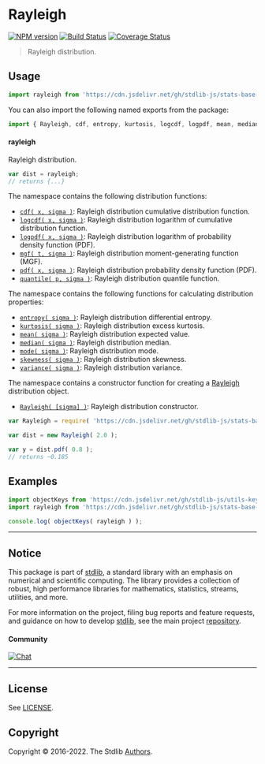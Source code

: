 <!--

@license Apache-2.0

Copyright (c) 2018 The Stdlib Authors.

Licensed under the Apache License, Version 2.0 (the "License");
you may not use this file except in compliance with the License.
You may obtain a copy of the License at

   http://www.apache.org/licenses/LICENSE-2.0

Unless required by applicable law or agreed to in writing, software
distributed under the License is distributed on an "AS IS" BASIS,
WITHOUT WARRANTIES OR CONDITIONS OF ANY KIND, either express or implied.
See the License for the specific language governing permissions and
limitations under the License.

-->

# Rayleigh

[![NPM version][npm-image]][npm-url] [![Build Status][test-image]][test-url] [![Coverage Status][coverage-image]][coverage-url] <!-- [![dependencies][dependencies-image]][dependencies-url] -->

> Rayleigh distribution.



<section class="usage">

## Usage

```javascript
import rayleigh from 'https://cdn.jsdelivr.net/gh/stdlib-js/stats-base-dists-rayleigh@deno/mod.js';
```

You can also import the following named exports from the package:

```javascript
import { Rayleigh, cdf, entropy, kurtosis, logcdf, logpdf, mean, median, mgf, mode, pdf, quantile, skewness, variance } from 'https://cdn.jsdelivr.net/gh/stdlib-js/stats-base-dists-rayleigh@deno/mod.js';
```

#### rayleigh

Rayleigh distribution.

```javascript
var dist = rayleigh;
// returns {...}
```

The namespace contains the following distribution functions:

<!-- <toc pattern="*+(cdf|pdf|mgf|quantile)*"> -->

<div class="namespace-toc">

-   <span class="signature">[`cdf( x, sigma )`][@stdlib/stats/base/dists/rayleigh/cdf]</span><span class="delimiter">: </span><span class="description">Rayleigh distribution cumulative distribution function.</span>
-   <span class="signature">[`logcdf( x, sigma )`][@stdlib/stats/base/dists/rayleigh/logcdf]</span><span class="delimiter">: </span><span class="description">Rayleigh distribution logarithm of cumulative distribution function.</span>
-   <span class="signature">[`logpdf( x, sigma )`][@stdlib/stats/base/dists/rayleigh/logpdf]</span><span class="delimiter">: </span><span class="description">Rayleigh distribution logarithm of probability density function (PDF).</span>
-   <span class="signature">[`mgf( t, sigma )`][@stdlib/stats/base/dists/rayleigh/mgf]</span><span class="delimiter">: </span><span class="description">Rayleigh distribution moment-generating function (MGF).</span>
-   <span class="signature">[`pdf( x, sigma )`][@stdlib/stats/base/dists/rayleigh/pdf]</span><span class="delimiter">: </span><span class="description">Rayleigh distribution probability density function (PDF).</span>
-   <span class="signature">[`quantile( p, sigma )`][@stdlib/stats/base/dists/rayleigh/quantile]</span><span class="delimiter">: </span><span class="description">Rayleigh distribution quantile function.</span>

</div>

<!-- </toc> -->

The namespace contains the following functions for calculating distribution properties:

<!-- <toc pattern="*+(entropy|kurtosis|mean|median|mode|skewness|stdev|variance)*"> -->

<div class="namespace-toc">

-   <span class="signature">[`entropy( sigma )`][@stdlib/stats/base/dists/rayleigh/entropy]</span><span class="delimiter">: </span><span class="description">Rayleigh distribution differential entropy.</span>
-   <span class="signature">[`kurtosis( sigma )`][@stdlib/stats/base/dists/rayleigh/kurtosis]</span><span class="delimiter">: </span><span class="description">Rayleigh distribution excess kurtosis.</span>
-   <span class="signature">[`mean( sigma )`][@stdlib/stats/base/dists/rayleigh/mean]</span><span class="delimiter">: </span><span class="description">Rayleigh distribution expected value.</span>
-   <span class="signature">[`median( sigma )`][@stdlib/stats/base/dists/rayleigh/median]</span><span class="delimiter">: </span><span class="description">Rayleigh distribution median.</span>
-   <span class="signature">[`mode( sigma )`][@stdlib/stats/base/dists/rayleigh/mode]</span><span class="delimiter">: </span><span class="description">Rayleigh distribution mode.</span>
-   <span class="signature">[`skewness( sigma )`][@stdlib/stats/base/dists/rayleigh/skewness]</span><span class="delimiter">: </span><span class="description">Rayleigh distribution skewness.</span>
-   <span class="signature">[`variance( sigma )`][@stdlib/stats/base/dists/rayleigh/variance]</span><span class="delimiter">: </span><span class="description">Rayleigh distribution variance.</span>

</div>

<!-- </toc> -->

The namespace contains a constructor function for creating a [Rayleigh][rayleigh-distribution] distribution object.

<!-- <toc pattern="*ctor*"> -->

<div class="namespace-toc">

-   <span class="signature">[`Rayleigh( [sigma] )`][@stdlib/stats/base/dists/rayleigh/ctor]</span><span class="delimiter">: </span><span class="description">Rayleigh distribution constructor.</span>

</div>

<!-- </toc> -->

```javascript
var Rayleigh = require( 'https://cdn.jsdelivr.net/gh/stdlib-js/stats-base-dists-rayleigh' ).Rayleigh;

var dist = new Rayleigh( 2.0 );

var y = dist.pdf( 0.8 );
// returns ~0.185
```

</section>

<!-- /.usage -->

<section class="examples">

## Examples

<!-- TODO: better examples -->

<!-- eslint no-undef: "error" -->

```javascript
import objectKeys from 'https://cdn.jsdelivr.net/gh/stdlib-js/utils-keys@deno/mod.js';
import rayleigh from 'https://cdn.jsdelivr.net/gh/stdlib-js/stats-base-dists-rayleigh@deno/mod.js';

console.log( objectKeys( rayleigh ) );
```

</section>

<!-- /.examples -->

<!-- Section for related `stdlib` packages. Do not manually edit this section, as it is automatically populated. -->

<section class="related">

</section>

<!-- /.related -->

<!-- Section for all links. Make sure to keep an empty line after the `section` element and another before the `/section` close. -->


<section class="main-repo" >

* * *

## Notice

This package is part of [stdlib][stdlib], a standard library with an emphasis on numerical and scientific computing. The library provides a collection of robust, high performance libraries for mathematics, statistics, streams, utilities, and more.

For more information on the project, filing bug reports and feature requests, and guidance on how to develop [stdlib][stdlib], see the main project [repository][stdlib].

#### Community

[![Chat][chat-image]][chat-url]

---

## License

See [LICENSE][stdlib-license].


## Copyright

Copyright &copy; 2016-2022. The Stdlib [Authors][stdlib-authors].

</section>

<!-- /.stdlib -->

<!-- Section for all links. Make sure to keep an empty line after the `section` element and another before the `/section` close. -->

<section class="links">

[npm-image]: http://img.shields.io/npm/v/@stdlib/stats-base-dists-rayleigh.svg
[npm-url]: https://npmjs.org/package/@stdlib/stats-base-dists-rayleigh

[test-image]: https://github.com/stdlib-js/stats-base-dists-rayleigh/actions/workflows/test.yml/badge.svg?branch=main
[test-url]: https://github.com/stdlib-js/stats-base-dists-rayleigh/actions/workflows/test.yml?query=branch:main

[coverage-image]: https://img.shields.io/codecov/c/github/stdlib-js/stats-base-dists-rayleigh/main.svg
[coverage-url]: https://codecov.io/github/stdlib-js/stats-base-dists-rayleigh?branch=main

<!--

[dependencies-image]: https://img.shields.io/david/stdlib-js/stats-base-dists-rayleigh.svg
[dependencies-url]: https://david-dm.org/stdlib-js/stats-base-dists-rayleigh/main

-->

[chat-image]: https://img.shields.io/gitter/room/stdlib-js/stdlib.svg
[chat-url]: https://gitter.im/stdlib-js/stdlib/

[stdlib]: https://github.com/stdlib-js/stdlib

[stdlib-authors]: https://github.com/stdlib-js/stdlib/graphs/contributors

[umd]: https://github.com/umdjs/umd
[es-module]: https://developer.mozilla.org/en-US/docs/Web/JavaScript/Guide/Modules

[deno-url]: https://github.com/stdlib-js/stats-base-dists-rayleigh/tree/deno
[umd-url]: https://github.com/stdlib-js/stats-base-dists-rayleigh/tree/umd
[esm-url]: https://github.com/stdlib-js/stats-base-dists-rayleigh/tree/esm
[branches-url]: https://github.com/stdlib-js/stats-base-dists-rayleigh/blob/main/branches.md

[stdlib-license]: https://raw.githubusercontent.com/stdlib-js/stats-base-dists-rayleigh/main/LICENSE

[rayleigh-distribution]: https://en.wikipedia.org/wiki/Rayleigh_distribution

<!-- <toc-links> -->

[@stdlib/stats/base/dists/rayleigh/ctor]: https://github.com/stdlib-js/stats-base-dists-rayleigh-ctor/tree/deno

[@stdlib/stats/base/dists/rayleigh/entropy]: https://github.com/stdlib-js/stats-base-dists-rayleigh-entropy/tree/deno

[@stdlib/stats/base/dists/rayleigh/kurtosis]: https://github.com/stdlib-js/stats-base-dists-rayleigh-kurtosis/tree/deno

[@stdlib/stats/base/dists/rayleigh/mean]: https://github.com/stdlib-js/stats-base-dists-rayleigh-mean/tree/deno

[@stdlib/stats/base/dists/rayleigh/median]: https://github.com/stdlib-js/stats-base-dists-rayleigh-median/tree/deno

[@stdlib/stats/base/dists/rayleigh/mode]: https://github.com/stdlib-js/stats-base-dists-rayleigh-mode/tree/deno

[@stdlib/stats/base/dists/rayleigh/skewness]: https://github.com/stdlib-js/stats-base-dists-rayleigh-skewness/tree/deno

[@stdlib/stats/base/dists/rayleigh/variance]: https://github.com/stdlib-js/stats-base-dists-rayleigh-variance/tree/deno

[@stdlib/stats/base/dists/rayleigh/cdf]: https://github.com/stdlib-js/stats-base-dists-rayleigh-cdf/tree/deno

[@stdlib/stats/base/dists/rayleigh/logcdf]: https://github.com/stdlib-js/stats-base-dists-rayleigh-logcdf/tree/deno

[@stdlib/stats/base/dists/rayleigh/logpdf]: https://github.com/stdlib-js/stats-base-dists-rayleigh-logpdf/tree/deno

[@stdlib/stats/base/dists/rayleigh/mgf]: https://github.com/stdlib-js/stats-base-dists-rayleigh-mgf/tree/deno

[@stdlib/stats/base/dists/rayleigh/pdf]: https://github.com/stdlib-js/stats-base-dists-rayleigh-pdf/tree/deno

[@stdlib/stats/base/dists/rayleigh/quantile]: https://github.com/stdlib-js/stats-base-dists-rayleigh-quantile/tree/deno

<!-- </toc-links> -->

</section>

<!-- /.links -->
